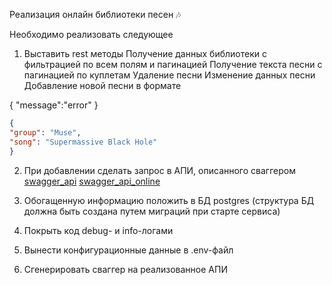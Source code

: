 Реализация онлайн библиотеки песен 🎶

Необходимо реализовать следующее

1. Выставить rest методы
   Получение данных библиотеки с фильтрацией по всем полям и пагинацией
   Получение текста песни с пагинацией по куплетам
   Удаление песни
   Изменение данных песни
   Добавление новой песни в формате


{
   "message":"error"
}

```json
{
"group": "Muse",
"song": "Supermassive Black Hole"
}
```

2. При добавлении сделать запрос в АПИ, описанного сваггером
[swagger_api](api_tz_serv.yaml) 
[swagger_api_online](https://editor.swagger.io/?url=https://raw.githubusercontent.com/Vic07Region/musicLibrary/refs/heads/master/tz/api_tz_serv.yaml) 

3. Обогащенную информацию положить в БД postgres (структура БД должна быть создана путем миграций при старте сервиса)
4. Покрыть код debug- и info-логами
5. Вынести конфигурационные данные в .env-файл
6. Сгенерировать сваггер на реализованное АПИ
